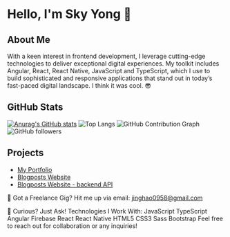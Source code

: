 # Hello, I'm Sky Yong 👋

## About Me

With a keen interest in frontend development, I leverage cutting-edge technologies to deliver exceptional digital experiences. My toolkit includes Angular, React, React Native, JavaScript and TypeScript, which I use to build sophisticated and responsive applications that stand out in today’s fast-paced digital landscape. I think it was cool. 😎

## GitHub Stats

[![Anurag's GitHub stats](https://github-readme-stats.vercel.app/api?username=jinghaoyong)](https://github.com/anuraghazra/github-readme-stats)
![Top Langs](https://github-readme-stats.vercel.app/api/top-langs/?username=jinghaoyong&layout=compact)
![GitHub Contribution Graph](https://activity-graph.herokuapp.com/graph?username=jinghaoyong&theme=react-dark)
![GitHub followers](https://img.shields.io/github/followers/jinghaoyong?style=social)

## Projects

- [My Portfolio](https://github.com/jinghaoyong/myportfolio)
- [Blogposts Website](https://github.com/jinghaoyong/codepulse)
- [Blogposts Website - backend API](https://github.com/jinghaoyong/codepulse_webapi_backend)

💼 Got a Freelance Gig?
Hit me up via email: jinghao0958@gmail.com

💬 Curious? Just Ask!
Technologies I Work With:
JavaScript
TypeScript
Angular
Firebase
React
React Native
HTML5
CSS3
Sass
Bootstrap
Feel free to reach out for collaboration or any inquiries!
